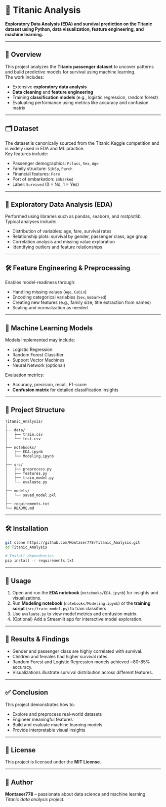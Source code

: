 # 🚢 Titanic Analysis

**Exploratory Data Analysis (EDA) and survival prediction on the Titanic dataset using Python, data visualization, feature engineering, and machine learning.**

---

## 📌 Overview

This project analyzes the **Titanic passenger dataset** to uncover patterns and build predictive models for survival using machine learning.  
The work includes:
- Extensive **exploratory data analysis**
- **Data cleaning** and **feature engineering**
- Training **classification models** (e.g., logistic regression, random forest)
- Evaluating performance using metrics like accuracy and confusion matrix

---

## 🗂 Dataset

The dataset is canonically sourced from the Titanic Kaggle competition and is widely used in EDA and ML practice.  
Key features include:
- Passenger demographics: `Pclass`, `Sex`, `Age`
- Family structure: `SibSp`, `Parch`
- Financial features: `Fare`
- Port of embarkation: `Embarked`
- Label: `Survived` (0 = No, 1 = Yes)

---

## 🔎 Exploratory Data Analysis (EDA)

Performed using libraries such as pandas, seaborn, and matplotlib.  
Typical analyses include:
- Distribution of variables: age, fare, survival rates
- Relationship plots: survival by gender, passenger class, age group
- Correlation analysis and missing value exploration
- Identifying outliers and feature relationships

---

## 🛠️ Feature Engineering & Preprocessing

Enables model-readiness through:
- Handling missing values (`Age`, `Cabin`)
- Encoding categorical variables (`Sex`, `Embarked`)
- Creating new features (e.g., family size, title extraction from names)
- Scaling and normalization as needed

---

## 🤖 Machine Learning Models

Models implemented may include:
- Logistic Regression
- Random Forest Classifier
- Support Vector Machines
- Neural Network (optional)

Evaluation metrics:
- Accuracy, precision, recall, F1-score
- **Confusion matrix** for detailed classification insights

---

## 📁 Project Structure

```
Titanic_Analysis/
│
├── data/
│   ├── train.csv
│   └── test.csv
│
├── notebooks/
│   ├── EDA.ipynb
│   └── Modeling.ipynb
│
├── src/
│   ├── preprocess.py
│   ├── features.py
│   ├── train_model.py
│   └── evaluate.py
│
├── models/
│   └── saved_model.pkl
│
├── requirements.txt
└── README.md
```

---

## 🛠 Installation

```bash
git clone https://github.com/Montaser778/Titanic_Analysis.git
cd Titanic_Analysis

# Install dependencies
pip install -r requirements.txt
```

---

## 🚀 Usage

1. Open and run the **EDA notebook** (`notebooks/EDA.ipynb`) for insights and visualizations.  
2. Run **Modeling notebook** (`notebooks/Modeling.ipynb`) or the **training script** (`src/train_model.py`) to train classifiers.  
3. Use `evaluate.py` to view model metrics and confusion matrix.  
4. (Optional) Add a Streamlit app for interactive model exploration.

---

## 🧾 Results & Findings

- Gender and passenger class are highly correlated with survival.
- Children and females had higher survival rates.
- Random Forest and Logistic Regression models achieved ~80-85% accuracy.
- Visualizations illustrate survival distribution across different features.

---

## ✅ Conclusion

This project demonstrates how to:
- Explore and preprocess real-world datasets
- Engineer meaningful features
- Build and evaluate machine learning models
- Provide interpretable visual insights

---

## 📜 License

This project is licensed under the **MIT License**.

---

## 👤 Author

**Montaser778** – passionate about data science and machine learning.  
*Titanic data analysis project.*
